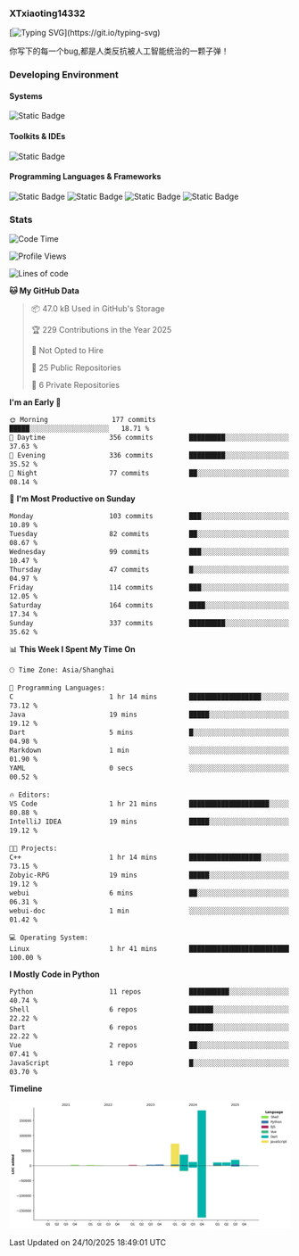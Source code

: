 ### XTxiaoting14332

[![Typing SVG](https://readme-typing-svg.herokuapp.com?font=JetBrians+Mono&pause=1000&random=false&width=435&lines=Hello+World!)](https://git.io/typing-svg)

你写下的每一个bug,都是人类反抗被人工智能统治的一颗子弹！

### Developing Environment

#### Systems

![Static Badge](https://img.shields.io/badge/Ubuntu-%20?style=flat-square&logo=ubuntu&logoColor=white&color=E34F26)

#### Toolkits & IDEs

![Static Badge](https://img.shields.io/badge/Visual%20Studio%20Code-%20?style=flat-square&logo=visualstudiocode&logoColor=white&color=blue)

#### Programming Languages & Frameworks

![Static Badge](https://img.shields.io/badge/Dart-%20?style=flat-square&logo=dart&logoColor=white&color=0175C2)
![Static Badge](https://img.shields.io/badge/Flutter-%20?style=flat-square&logo=flutter&logoColor=white&color=02569B)
![Static Badge](https://img.shields.io/badge/Python-%20?style=flat-square&logo=python&logoColor=white&color=E7A781)
![Static Badge](https://img.shields.io/badge/Bash%20Shell-%20?style=flat-square&logo=shell&logoColor=white&color=49D868)

### Stats

<!--START_SECTION:waka-->
![Code Time](http://img.shields.io/badge/Code%20Time-458%20hrs%2032%20mins-blue)

![Profile Views](http://img.shields.io/badge/Profile%20Views-0-blue)

![Lines of code](https://img.shields.io/badge/From%20Hello%20World%20I%27ve%20Written-351.9%20thousand%20lines%20of%20code-blue)

**🐱 My GitHub Data** 

> 📦 47.0 kB Used in GitHub's Storage 
 > 
> 🏆 229 Contributions in the Year 2025
 > 
> 🚫 Not Opted to Hire
 > 
> 📜 25 Public Repositories 
 > 
> 🔑 6 Private Repositories 
 > 
**I'm an Early 🐤** 

```text
🌞 Morning                177 commits         █████░░░░░░░░░░░░░░░░░░░░   18.71 % 
🌆 Daytime                356 commits         █████████░░░░░░░░░░░░░░░░   37.63 % 
🌃 Evening                336 commits         █████████░░░░░░░░░░░░░░░░   35.52 % 
🌙 Night                  77 commits          ██░░░░░░░░░░░░░░░░░░░░░░░   08.14 % 
```
📅 **I'm Most Productive on Sunday** 

```text
Monday                   103 commits         ███░░░░░░░░░░░░░░░░░░░░░░   10.89 % 
Tuesday                  82 commits          ██░░░░░░░░░░░░░░░░░░░░░░░   08.67 % 
Wednesday                99 commits          ███░░░░░░░░░░░░░░░░░░░░░░   10.47 % 
Thursday                 47 commits          █░░░░░░░░░░░░░░░░░░░░░░░░   04.97 % 
Friday                   114 commits         ███░░░░░░░░░░░░░░░░░░░░░░   12.05 % 
Saturday                 164 commits         ████░░░░░░░░░░░░░░░░░░░░░   17.34 % 
Sunday                   337 commits         █████████░░░░░░░░░░░░░░░░   35.62 % 
```


📊 **This Week I Spent My Time On** 

```text
🕑︎ Time Zone: Asia/Shanghai

💬 Programming Languages: 
C                        1 hr 14 mins        ██████████████████░░░░░░░   73.12 % 
Java                     19 mins             █████░░░░░░░░░░░░░░░░░░░░   19.12 % 
Dart                     5 mins              █░░░░░░░░░░░░░░░░░░░░░░░░   04.98 % 
Markdown                 1 min               ░░░░░░░░░░░░░░░░░░░░░░░░░   01.90 % 
YAML                     0 secs              ░░░░░░░░░░░░░░░░░░░░░░░░░   00.52 % 

🔥 Editors: 
VS Code                  1 hr 21 mins        ████████████████████░░░░░   80.88 % 
IntelliJ IDEA            19 mins             █████░░░░░░░░░░░░░░░░░░░░   19.12 % 

🐱‍💻 Projects: 
C++                      1 hr 14 mins        ██████████████████░░░░░░░   73.15 % 
Zobyic-RPG               19 mins             █████░░░░░░░░░░░░░░░░░░░░   19.12 % 
webui                    6 mins              ██░░░░░░░░░░░░░░░░░░░░░░░   06.31 % 
webui-doc                1 min               ░░░░░░░░░░░░░░░░░░░░░░░░░   01.42 % 

💻 Operating System: 
Linux                    1 hr 41 mins        █████████████████████████   100.00 % 
```

**I Mostly Code in Python** 

```text
Python                   11 repos            ██████████░░░░░░░░░░░░░░░   40.74 % 
Shell                    6 repos             ██████░░░░░░░░░░░░░░░░░░░   22.22 % 
Dart                     6 repos             ██████░░░░░░░░░░░░░░░░░░░   22.22 % 
Vue                      2 repos             ██░░░░░░░░░░░░░░░░░░░░░░░   07.41 % 
JavaScript               1 repo              █░░░░░░░░░░░░░░░░░░░░░░░░   03.70 % 
```



**Timeline**

![Lines of Code chart](https://raw.githubusercontent.com/XTxiaoting14332/XTxiaoting14332/main/assets/bar_graph.png)


 Last Updated on 24/10/2025 18:49:01 UTC
<!--END_SECTION:waka-->